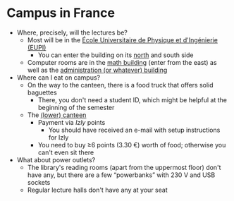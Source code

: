 # Campus in France

* Where, precisely, will the lectures be?
  * Most will be in the [École Universitaire de Physique et d'Ingénierie (EUPI)](https://maps.app.goo.gl/es8xHWgyTcfjRTJg6)
    * You can enter the building on its [north](https://maps.app.goo.gl/9s5f8CinVaoQ9QiM7) and south side
  * Computer rooms are in the [math building](https://maps.app.goo.gl/LTTua67BZMNG7vQBA) (enter from the east) as well as the [administration (or whatever) building](https://maps.app.goo.gl/C2NyAGKDYpfuzqSx9)
* Where can I eat on campus?
  * On the way to the canteen, there is a food truck that offers solid baguettes
    * There, you don't need a student ID, which might be helpful at the beginning of the semester
  * The [(lower) canteen](https://maps.app.goo.gl/JvP8KmeYeQnpL1Kg8)
    * Payment via _Izly_ points
      * You should have received an e-mail with setup instructions for Izly
    * You need to buy ≥6 points (3.30 €) worth of food; otherwise you can't even sit there
* What about power outlets?
  * The library's reading rooms (apart from the uppermost floor) don't have any, but there are a few “powerbanks” with 230 V and USB sockets
  * Regular lecture halls don't have any at your seat
